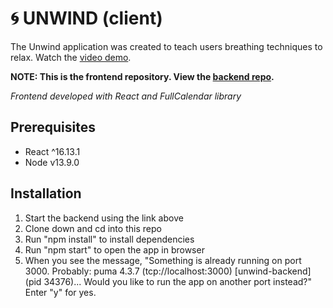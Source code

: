 # 🌀 UNWIND (client)

<!-- ![Lion\'s Breath breathing technique](https://imgur.com/a/AZon5Tf) -->
The Unwind application was created to teach users breathing techniques to relax. Watch the [video demo](https://www.youtube.com/watch?v=v7KwQT727PM&feature=youtu.be).

**NOTE: This is the frontend repository. View the [backend repo](https://github.com/vmar13/unwind-backend).**

*Frontend developed with React and FullCalendar library*

## Prerequisites
* React ^16.13.1
* Node v13.9.0

## Installation
1. Start the backend using the link above
2. Clone down and cd into this repo
3. Run "npm install" to install dependencies
4. Run "npm start" to open the app in browser
5. When you see the message, "Something is already running on port 3000. Probably:
  puma 4.3.7 (tcp://localhost:3000) [unwind-backend]   (pid 34376)...
  Would you like to run the app on another port instead?" Enter "y" for yes.



